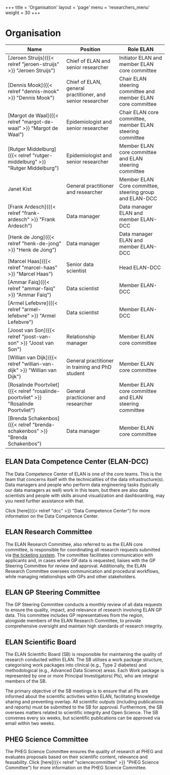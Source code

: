+++
title = 'Organisation'
layout = 'page'
menu = 'researchers_menu'
weight = 30
+++ 

# Organisation

| Name     | Position | Role ELAN | 
| -------- | ------- | ------- |
| [Jeroen Struijs]({{< relref "jeroen-struijs" >}} "Jeroen Struijs") | Chief of ELAN and senior researcher | Initiator ELAN and member ELAN core committee |
| [Dennis Mook]({{< relref "dennis-mook" >}} "Dennis Mook") | Chief of ELAN, general practitioner, and senior researcher | Chair ELAN steering committee and member ELAN core committee   |
| [Margot de Waal]({{< relref "margot-de-waal" >}} "Margot de Waal") | Epidemiologist and senior researcher | Chair ELAN core committee, member ELAN steering committee |
| [Rutger Middelburg]({{< relref "rutger-middelburg" >}} "Rutger Middelburg") | Epidemiologist and senior researcher | Member ELAN core committee and ELAN steering committee |
| Janet Kist | General practitioner and researcher | Member ELAN Core committee, steering group and ELAN-DCC |
| [Frank Ardesch]({{< relref "frank-ardesch" >}} "Frank Ardesch") | Data manager | Data manager ELAN and member ELAN-DCC |
| [Henk de Jong]({{< relref "henk-de-jong" >}} "Henk de Jong") | Data manager | Data manager ELAN and member ELAN-DCC |
| [Marcel Haas]({{< relref "marcel-haas" >}} "Marcel Haas") | Senior data scientist | Head ELAN-DCC |
| [Ammar Faiq]({{< relref "ammar-faiq" >}} "Ammar Faiq") | Data scientist | Member ELAN-DCC |
| [Armel Lefebvre]({{< relref "armel-lefebvre" >}} "Armel Lefebvre") | Data scientist | Member ELAN-DCC |
| [Joost van Son]({{< relref "joost-van-son" >}} "Joost van Son") | Relationship manager | Member ELAN core committee |
| [Willian van Dijk]({{< relref "willian-van-dijk" >}} "Willian van Dijk") | General practitioner in training and PhD student | Member ELAN core committee |
| [Rosalinde Poortvliet]({{< relref "rosalinde-poortvliet" >}} "Rosalinde Poortvliet") | General practicioner and researcher | Member ELAN core committee and ELAN steering committee |
| [Brenda Schakenbos]({{< relref "brenda-schakenbos" >}} "Brenda Schakenbos") | Data manager | Member ELAN core committee | 

## ELAN Data Competence Center (ELAN-DCC)
The Data Competence Center of ELAN is one of the core teams. This is the team that concerns itself with the technicalities of the data infrastructure(s). Data managers and people who perform data engineering tasks (typically our data managers as well) work in this team, but there are also data scientists and people with skills around visualization and dashboarding, may you need further assistance with that.

Click [here]({{< relref "dcc" >}} "Data Competence Center") for more information on the Data Competence Center.

## ELAN Research Committee
The ELAN Research Committee, also referred to as the ELAN core committee,  is responsible for coordinating all research requests submitted via [the ticketing system](https://www.elanresearch.nl). The committee facilitates communication with applicants and, in cases where GP data is requested, liaises with the GP Steering Committee for review and approval. Additionally, the ELAN Research Committee oversees communication and procedural workflows, while managing relationships with GPs and other stakeholders.

## ELAN GP Steering Committee
The GP Steering Committee conducts a monthly review of all data requests to ensure the quality, impact, and relevance of research involving ELAN GP data. This committee includes GP representatives from the region, alongside members of the ELAN Research Committee, to provide comprehensive oversight and maintain high standards of research integrity.

## ELAN Scientific Board
The ELAN Scientific Board (SB) is responsible for maintaining the quality of research
conducted within ELAN. The SB utilises a work package structure,
categorising work packages into clinical (e.g., Type 2 diabetes) and
methodological (e.g., Advanced Data Science) areas. Each Work package is represented
by one or more Principal Investigators( PIs), who are integral members of the SB.

The primary objective of the SB meetings is to ensure that all PIs are informed 
about the scientific activities within ELAN, facilitating knowledge sharing and 
preventing overlap. All scientific outputs (including publications and reports) 
must be submitted to the SB for approval. Furthermore, the SB oversees matters 
related to scientific integrity and Open Science. The SB convenes every six weeks, 
but scientific publications can be approved via email within two weeks.


## PHEG Science Committee
The PHEG Science Committee ensures the quality of research at PHEG and evaluates 
proposals based on their scientific content, relevance and feasability. Click [here]({{< relref "sciencecommittee" >}} "PHEG Science Committee") for more information on the PHEG Science Committee.
